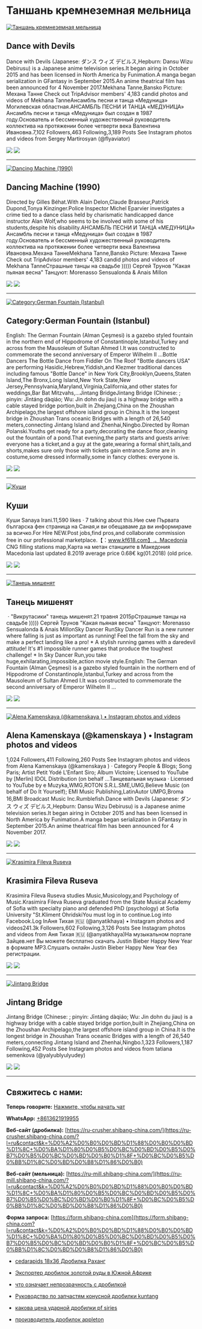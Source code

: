 # Таншань кремнеземная мельница

<a href="https://swt.shibang-china.com/?l=ru&img&k=%D0%A2%D0%B0%D0%BD%D1%88%D0%B0%D0%BD%D1%8C+%D0%BA%D1%80%D0%B5%D0%BC%D0%BD%D0%B5%D0%B7%D0%B5%D0%BC%D0%BD%D0%B0%D1%8F+%D0%BC%D0%B5%D0%BB%D1%8C%D0%BD%D0%B8%D1%86%D0%B0" target="_blank">![Таншань кремнеземная мельница](http://static.shibang-china.com/all-800x300/1053.jpg)</a>

## Dance with Devils
Dance with Devils (Japanese: ダンス ウィズ デビルス,Hepburn: Dansu Wizu Debirusu) is a Japanese anime television series.It began airing in October 2015 and has been licensed in North America by Funimation.A manga began serialization in GFantasy in September 2015.An anime theatrical film has been announced for 4 November 2017.Mekhana Tanne,Bansko Picture: Механа Танне Check out TripAdvisor members' 4,183 candid photos and videos of Mekhana TanneАнсамбль песни и танца &#171;Медуница&#187; Могилевская областная.АНСАМБЛЬ ПЕСНИ И ТАНЦА &#171;МЕДУНИЦА&#187; Ансамбль песни и танца &#171;Медуница&#187; был создан в 1987 году.Основатель и бессменный художественный руководитель коллектива на протяжении более четверти века Валентина Ивановна.7,102 Followers,463 Following,3,189 Posts See Instagram photos and videos from Sergey Martirosyan (@flyaviator)


<a href="https://whatsapp.shibangsoft.com/WhatsApp.php" target="_blank" title="WhatsApp">![](http://static.shibang-china.com/icon/whatsapp.png)</a> <a href="https://swt.shibang-china.com/?l=ru&icon&k=%D0%A2%D0%B0%D0%BD%D1%88%D0%B0%D0%BD%D1%8C+%D0%BA%D1%80%D0%B5%D0%BC%D0%BD%D0%B5%D0%B7%D0%B5%D0%BC%D0%BD%D0%B0%D1%8F+%D0%BC%D0%B5%D0%BB%D1%8C%D0%BD%D0%B8%D1%86%D0%B0" target="_blank">![](http://static.shibang-china.com/icon/chat-ru.png)</a>

---

<a href="https://swt.shibang-china.com/?l=ru&img&k=%D0%A2%D0%B0%D0%BD%D1%88%D0%B0%D0%BD%D1%8C+%D0%BA%D1%80%D0%B5%D0%BC%D0%BD%D0%B5%D0%B7%D0%B5%D0%BC%D0%BD%D0%B0%D1%8F+%D0%BC%D0%B5%D0%BB%D1%8C%D0%BD%D0%B8%D1%86%D0%B0" target="_blank">![Dancing Machine (1990)](http://static.shibang-china.com/all-800x300/56.jpg)</a>

## Dancing Machine (1990)
Directed by Gilles B&#233;hat.With Alain Delon,Claude Brasseur,Patrick Dupond,Tonya Kinzinger.Police Inspector Michel Eparvier investigates a crime tied to a dance class held by charismatic handicapped dance instructor Alan Wolf,who seems to be involved with some of his students,despite his disability.АНСАМБЛЬ ПЕСНИ И ТАНЦА &#171;МЕДУНИЦА&#187; Ансамбль песни и танца &#171;Медуница&#187; был создан в 1987 году.Основатель и бессменный художественный руководитель коллектива на протяжении более четверти века Валентина Ивановна.Механа ТаннеMekhana Tanne,Bansko Picture: Механа Танне Check out TripAdvisor members' 4,183 candid photos and videos of Mekhana TanneСтрашные танцы на свадьбе ))))) Сергей Трунов &quot;Какая пьяная весна&quot; Танцуют: Morenasso Sensualonda &amp; Anais Millon


<a href="https://whatsapp.shibangsoft.com/WhatsApp.php" target="_blank" title="WhatsApp">![](http://static.shibang-china.com/icon/whatsapp.png)</a> <a href="https://swt.shibang-china.com/?l=ru&icon&k=%D0%A2%D0%B0%D0%BD%D1%88%D0%B0%D0%BD%D1%8C+%D0%BA%D1%80%D0%B5%D0%BC%D0%BD%D0%B5%D0%B7%D0%B5%D0%BC%D0%BD%D0%B0%D1%8F+%D0%BC%D0%B5%D0%BB%D1%8C%D0%BD%D0%B8%D1%86%D0%B0" target="_blank">![](http://static.shibang-china.com/icon/chat-ru.png)</a>

---

<a href="https://swt.shibang-china.com/?l=ru&img&k=%D0%A2%D0%B0%D0%BD%D1%88%D0%B0%D0%BD%D1%8C+%D0%BA%D1%80%D0%B5%D0%BC%D0%BD%D0%B5%D0%B7%D0%B5%D0%BC%D0%BD%D0%B0%D1%8F+%D0%BC%D0%B5%D0%BB%D1%8C%D0%BD%D0%B8%D1%86%D0%B0" target="_blank">![Category:German Fountain (Istanbul)](http://static.shibang-china.com/all-800x300/253.jpg)</a>

## Category:German Fountain (Istanbul)
English: The German Fountain (Alman &#199;eşmesi) is a gazebo styled fountain in the northern end of Hippodrome of Constantinople,Istanbul,Turkey and across from the Mausoleum of Sultan Ahmed I.It was constructed to commemorate the second anniversary of Emperor Wilhelm II …Bottle Dancers The Bottle Dance from Fiddler On The Roof &quot;Bottle dancers USA&quot; are performing Hasidic,Hebrew,Yiddish,and Klezmer traditional dances including famous &quot;Bottle Dance&quot; in New York City,Brooklyn,Queens,Staten Island,The Bronx,Long Island,New York State,New Jersey,Pennsylvania,Maryland,Virginia,California,and other states for weddings,Bar Bat Mitzvahs,…Jintang BridgeJintang Bridge (Chinese: ; pinyin: Jīnt&#225;ng d&#224;qi&#225;o; Wu: Jin dohn du jiau) is a highway bridge with a cable stayed bridge portion,built in Zhejiang,China on the Zhoushan Archipelago,the largest offshore island group in China.It is the longest bridge in Zhoushan Trans oceanic Bridges with a length of 26,540 meters,connecting Jintang Island and Zhenhai,Ningbo.Directed by Roman Polanski.Youths get ready for a party,decorating the dance floor,cleaning out the fountain of a pond.That evening,the party starts and guests arrive: everyone has a ticket,and a guy at the gate,wearing a formal shirt,tails,and shorts,makes sure only those with tickets gain entrance.Some are in costume,some dressed informally,some in fancy clothes: everyone is.


<a href="https://whatsapp.shibangsoft.com/WhatsApp.php" target="_blank" title="WhatsApp">![](http://static.shibang-china.com/icon/whatsapp.png)</a> <a href="https://swt.shibang-china.com/?l=ru&icon&k=%D0%A2%D0%B0%D0%BD%D1%88%D0%B0%D0%BD%D1%8C+%D0%BA%D1%80%D0%B5%D0%BC%D0%BD%D0%B5%D0%B7%D0%B5%D0%BC%D0%BD%D0%B0%D1%8F+%D0%BC%D0%B5%D0%BB%D1%8C%D0%BD%D0%B8%D1%86%D0%B0" target="_blank">![](http://static.shibang-china.com/icon/chat-ru.png)</a>

---

<a href="https://swt.shibang-china.com/?l=ru&img&k=%D0%A2%D0%B0%D0%BD%D1%88%D0%B0%D0%BD%D1%8C+%D0%BA%D1%80%D0%B5%D0%BC%D0%BD%D0%B5%D0%B7%D0%B5%D0%BC%D0%BD%D0%B0%D1%8F+%D0%BC%D0%B5%D0%BB%D1%8C%D0%BD%D0%B8%D1%86%D0%B0" target="_blank">![Куши](http://static.shibang-china.com/all-800x300/1388.jpg)</a>

## Куши
Куши Sanaya Irani.11,590 likes &#183; 7 talking about this.Ние сме Първата българска фен страница на Саная,и ви обещаваме да ви информираме за всичко.For Hire NEW.Post jobs,find pros,and collaborate commission free in our professional marketplace.【：www.kf618.com】,。Macedonia CNG filling stations map,Карта на метан станциите в Македония Macedonia last updated 8.2019 average price 0.68€ kg(01.2018) (old price.


<a href="https://whatsapp.shibangsoft.com/WhatsApp.php" target="_blank" title="WhatsApp">![](http://static.shibang-china.com/icon/whatsapp.png)</a> <a href="https://swt.shibang-china.com/?l=ru&icon&k=%D0%A2%D0%B0%D0%BD%D1%88%D0%B0%D0%BD%D1%8C+%D0%BA%D1%80%D0%B5%D0%BC%D0%BD%D0%B5%D0%B7%D0%B5%D0%BC%D0%BD%D0%B0%D1%8F+%D0%BC%D0%B5%D0%BB%D1%8C%D0%BD%D0%B8%D1%86%D0%B0" target="_blank">![](http://static.shibang-china.com/icon/chat-ru.png)</a>

---

<a href="https://swt.shibang-china.com/?l=ru&img&k=%D0%A2%D0%B0%D0%BD%D1%88%D0%B0%D0%BD%D1%8C+%D0%BA%D1%80%D0%B5%D0%BC%D0%BD%D0%B5%D0%B7%D0%B5%D0%BC%D0%BD%D0%B0%D1%8F+%D0%BC%D0%B5%D0%BB%D1%8C%D0%BD%D0%B8%D1%86%D0%B0" target="_blank">![Танець мишенят](http://static.shibang-china.com/all-800x300/729.jpg)</a>

## Танець мишенят
&nbsp;&#0183;&#32;&quot;Викрутасики&quot; танець мишенят.21 травня 2015рСтрашные танцы на свадьбе ))))) Сергей Трунов &quot;Какая пьяная весна&quot; Танцуют: Morenasso Sensualonda &amp; Anais MillonSky Dancer RunSky Dancer Run is a new runner where falling is just as important as running! Feel the fall from the sky and make a perfect landing like a pro! * A stylish running games with a daredevil attitude! It's #1 impossible runner games that produce the toughest challenge! * In Sky Dancer Run,you take huge,exhilarating,impossible,action movie style.English: The German Fountain (Alman &#199;eşmesi) is a gazebo styled fountain in the northern end of Hippodrome of Constantinople,Istanbul,Turkey and across from the Mausoleum of Sultan Ahmed I.It was constructed to commemorate the second anniversary of Emperor Wilhelm II …


<a href="https://whatsapp.shibangsoft.com/WhatsApp.php" target="_blank" title="WhatsApp">![](http://static.shibang-china.com/icon/whatsapp.png)</a> <a href="https://swt.shibang-china.com/?l=ru&icon&k=%D0%A2%D0%B0%D0%BD%D1%88%D0%B0%D0%BD%D1%8C+%D0%BA%D1%80%D0%B5%D0%BC%D0%BD%D0%B5%D0%B7%D0%B5%D0%BC%D0%BD%D0%B0%D1%8F+%D0%BC%D0%B5%D0%BB%D1%8C%D0%BD%D0%B8%D1%86%D0%B0" target="_blank">![](http://static.shibang-china.com/icon/chat-ru.png)</a>

---

<a href="https://swt.shibang-china.com/?l=ru&img&k=%D0%A2%D0%B0%D0%BD%D1%88%D0%B0%D0%BD%D1%8C+%D0%BA%D1%80%D0%B5%D0%BC%D0%BD%D0%B5%D0%B7%D0%B5%D0%BC%D0%BD%D0%B0%D1%8F+%D0%BC%D0%B5%D0%BB%D1%8C%D0%BD%D0%B8%D1%86%D0%B0" target="_blank">![Alena Kamenskaya (@kamenskaya ) • Instagram photos and videos](http://static.shibang-china.com/all-800x300/985.jpg)</a>

## Alena Kamenskaya (@kamenskaya ) • Instagram photos and videos
1,024 Followers,411 Following,260 Posts See Instagram photos and videos from Alena Kamenskaya (@kamenskaya )&nbsp;&#0183;&#32;Category People &amp; Blogs; Song Paris; Artist Petit Yod&#233; L'Enfant Siro; Album Victoire; Licensed to YouTube by [Merlin] IDOL Distribution (on behalf …Танцевальная музыка&nbsp;&#0183;&#32;Licensed to YouTube by e Muzyka,WMG,ROTON S.R.L.SME,UMG,Believe Music (on behalf of Do It Yourself); EMI Music Publishing,LatinAutor UMPG,Broma 16,BMI Broadcast Music Inc.Rumblefish.Dance with Devils (Japanese: ダンス ウィズ デビルス,Hepburn: Dansu Wizu Debirusu) is a Japanese anime television series.It began airing in October 2015 and has been licensed in North America by Funimation.A manga began serialization in GFantasy in September 2015.An anime theatrical film has been announced for 4 November 2017.


<a href="https://whatsapp.shibangsoft.com/WhatsApp.php" target="_blank" title="WhatsApp">![](http://static.shibang-china.com/icon/whatsapp.png)</a> <a href="https://swt.shibang-china.com/?l=ru&icon&k=%D0%A2%D0%B0%D0%BD%D1%88%D0%B0%D0%BD%D1%8C+%D0%BA%D1%80%D0%B5%D0%BC%D0%BD%D0%B5%D0%B7%D0%B5%D0%BC%D0%BD%D0%B0%D1%8F+%D0%BC%D0%B5%D0%BB%D1%8C%D0%BD%D0%B8%D1%86%D0%B0" target="_blank">![](http://static.shibang-china.com/icon/chat-ru.png)</a>

---

<a href="https://swt.shibang-china.com/?l=ru&img&k=%D0%A2%D0%B0%D0%BD%D1%88%D0%B0%D0%BD%D1%8C+%D0%BA%D1%80%D0%B5%D0%BC%D0%BD%D0%B5%D0%B7%D0%B5%D0%BC%D0%BD%D0%B0%D1%8F+%D0%BC%D0%B5%D0%BB%D1%8C%D0%BD%D0%B8%D1%86%D0%B0" target="_blank">![Krasimira Fileva Ruseva](http://static.shibang-china.com/all-800x300/1188.jpg)</a>

## Krasimira Fileva Ruseva
Krasimira Fileva Ruseva studies Music,Musicology,and Psychology of Music.Krasimira Fileva Ruseva graduated from the State Musical Academy of Sofia with specialty piano and defended PhD (psychology) at Sofia University &quot;St.Kliment OhridskiYou must log in to continue.Log into Facebook.Log InАня Тихая 🇷🇺 (@anyatikhaya) • Instagram photos and videos241.3k Followers,602 Following,3,126 Posts See Instagram photos and videos from Аня Тихая 🇷🇺 (@anyatikhaya)На музыкальном портале Зайцев.нет Вы можете бесплатно скачать Justin Bieber Happy New Year в формате MP3.Слушать онлайн Justin Bieber Happy New Year без регистрации.


<a href="https://whatsapp.shibangsoft.com/WhatsApp.php" target="_blank" title="WhatsApp">![](http://static.shibang-china.com/icon/whatsapp.png)</a> <a href="https://swt.shibang-china.com/?l=ru&icon&k=%D0%A2%D0%B0%D0%BD%D1%88%D0%B0%D0%BD%D1%8C+%D0%BA%D1%80%D0%B5%D0%BC%D0%BD%D0%B5%D0%B7%D0%B5%D0%BC%D0%BD%D0%B0%D1%8F+%D0%BC%D0%B5%D0%BB%D1%8C%D0%BD%D0%B8%D1%86%D0%B0" target="_blank">![](http://static.shibang-china.com/icon/chat-ru.png)</a>

---

<a href="https://swt.shibang-china.com/?l=ru&img&k=%D0%A2%D0%B0%D0%BD%D1%88%D0%B0%D0%BD%D1%8C+%D0%BA%D1%80%D0%B5%D0%BC%D0%BD%D0%B5%D0%B7%D0%B5%D0%BC%D0%BD%D0%B0%D1%8F+%D0%BC%D0%B5%D0%BB%D1%8C%D0%BD%D0%B8%D1%86%D0%B0" target="_blank">![Jintang Bridge](http://static.shibang-china.com/all-800x300/1445.jpg)</a>

## Jintang Bridge
Jintang Bridge (Chinese: ; pinyin: Jīnt&#225;ng d&#224;qi&#225;o; Wu: Jin dohn du jiau) is a highway bridge with a cable stayed bridge portion,built in Zhejiang,China on the Zhoushan Archipelago,the largest offshore island group in China.It is the longest bridge in Zhoushan Trans oceanic Bridges with a length of 26,540 meters,connecting Jintang Island and Zhenhai,Ningbo.1,323 Followers,1,187 Following,452 Posts See Instagram photos and videos from tatiana semenkova (@yalyublyulyudey)

<a href="https://whatsapp.shibangsoft.com/WhatsApp.php" target="_blank" title="WhatsApp">![](http://static.shibang-china.com/icon/whatsapp.png)</a> <a href="https://swt.shibang-china.com/?l=ru&icon&k=%D0%A2%D0%B0%D0%BD%D1%88%D0%B0%D0%BD%D1%8C+%D0%BA%D1%80%D0%B5%D0%BC%D0%BD%D0%B5%D0%B7%D0%B5%D0%BC%D0%BD%D0%B0%D1%8F+%D0%BC%D0%B5%D0%BB%D1%8C%D0%BD%D0%B8%D1%86%D0%B0" target="_blank">![](http://static.shibang-china.com/icon/chat-ru.png)</a>

---
## Свяжитесь с нами:

**Теперь говорите:** [Нажмите, чтобы начать чат](https://swt.shibang-china.com?l=ru&contact&k=%D0%A2%D0%B0%D0%BD%D1%88%D0%B0%D0%BD%D1%8C+%D0%BA%D1%80%D0%B5%D0%BC%D0%BD%D0%B5%D0%B7%D0%B5%D0%BC%D0%BD%D0%B0%D1%8F+%D0%BC%D0%B5%D0%BB%D1%8C%D0%BD%D0%B8%D1%86%D0%B0)

**WhatsApp:**  [+8613621919955](https://whatsapp.shibangsoft.com/WhatsApp.php)

**Веб-сайт (дробилка):** [https://ru-crusher.shibang-china.com/](https://ru-crusher.shibang-china.com/?l=ru&contact&k=%D0%A2%D0%B0%D0%BD%D1%88%D0%B0%D0%BD%D1%8C+%D0%BA%D1%80%D0%B5%D0%BC%D0%BD%D0%B5%D0%B7%D0%B5%D0%BC%D0%BD%D0%B0%D1%8F+%D0%BC%D0%B5%D0%BB%D1%8C%D0%BD%D0%B8%D1%86%D0%B0)

**Веб-сайт (мельница):** [https://ru-mill.shibang-china.com/](https://ru-mill.shibang-china.com/?l=ru&contact&k=%D0%A2%D0%B0%D0%BD%D1%88%D0%B0%D0%BD%D1%8C+%D0%BA%D1%80%D0%B5%D0%BC%D0%BD%D0%B5%D0%B7%D0%B5%D0%BC%D0%BD%D0%B0%D1%8F+%D0%BC%D0%B5%D0%BB%D1%8C%D0%BD%D0%B8%D1%86%D0%B0)

**Форма запроса:** [https://form.shibang-china.com](https://form.shibang-china.com?l=ru&contact&k=%D0%A2%D0%B0%D0%BD%D1%88%D0%B0%D0%BD%D1%8C+%D0%BA%D1%80%D0%B5%D0%BC%D0%BD%D0%B5%D0%B7%D0%B5%D0%BC%D0%BD%D0%B0%D1%8F+%D0%BC%D0%B5%D0%BB%D1%8C%D0%BD%D0%B8%D1%86%D0%B0)

* [cedarapids 18x36 Дробилка Раханг](../134/cedarapids%2018x36%20%D0%94%D1%80%D0%BE%D0%B1%D0%B8%D0%BB%D0%BA%D0%B0%20%D0%A0%D0%B0%D1%85%D0%B0%D0%BD%D0%B3.md)

* [Экспортер дробилок золотой руды в Южной Африке](../133/%D0%AD%D0%BA%D1%81%D0%BF%D0%BE%D1%80%D1%82%D0%B5%D1%80%20%D0%B4%D1%80%D0%BE%D0%B1%D0%B8%D0%BB%D0%BE%D0%BA%20%D0%B7%D0%BE%D0%BB%D0%BE%D1%82%D0%BE%D0%B9%20%D1%80%D1%83%D0%B4%D1%8B%20%D0%B2%20%D0%AE%D0%B6%D0%BD%D0%BE%D0%B9%20%D0%90%D1%84%D1%80%D0%B8%D0%BA%D0%B5.md)

* [что означает непрозрачность с дробилкой](../131/%D1%87%D1%82%D0%BE%20%D0%BE%D0%B7%D0%BD%D0%B0%D1%87%D0%B0%D0%B5%D1%82%20%D0%BD%D0%B5%D0%BF%D1%80%D0%BE%D0%B7%D1%80%D0%B0%D1%87%D0%BD%D0%BE%D1%81%D1%82%D1%8C%20%D1%81%20%D0%B4%D1%80%D0%BE%D0%B1%D0%B8%D0%BB%D0%BA%D0%BE%D0%B9.md)

* [Руководство по запчастям конусной дробилки kuntang](../134/%D0%A0%D1%83%D0%BA%D0%BE%D0%B2%D0%BE%D0%B4%D1%81%D1%82%D0%B2%D0%BE%20%D0%BF%D0%BE%20%D0%B7%D0%B0%D0%BF%D1%87%D0%B0%D1%81%D1%82%D1%8F%D0%BC%20%D0%BA%D0%BE%D0%BD%D1%83%D1%81%D0%BD%D0%BE%D0%B9%20%D0%B4%D1%80%D0%BE%D0%B1%D0%B8%D0%BB%D0%BA%D0%B8%20kuntang.md)

* [какова цена ударной дробилки pf siries](../135/%D0%BA%D0%B0%D0%BA%D0%BE%D0%B2%D0%B0%20%D1%86%D0%B5%D0%BD%D0%B0%20%D1%83%D0%B4%D0%B0%D1%80%D0%BD%D0%BE%D0%B9%20%D0%B4%D1%80%D0%BE%D0%B1%D0%B8%D0%BB%D0%BA%D0%B8%20pf%20siries.md)

* [производитель дробилок appleton](../131/%D0%BF%D1%80%D0%BE%D0%B8%D0%B7%D0%B2%D0%BE%D0%B4%D0%B8%D1%82%D0%B5%D0%BB%D1%8C%20%D0%B4%D1%80%D0%BE%D0%B1%D0%B8%D0%BB%D0%BE%D0%BA%20appleton.md)